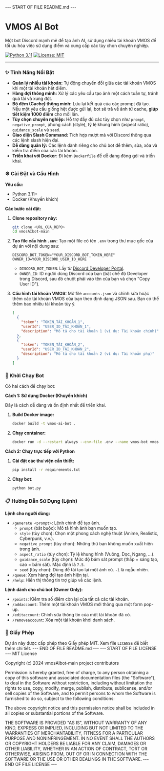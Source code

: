 --- START OF FILE README.md ---
# VMOS AI Bot

Một bot Discord mạnh mẽ để tạo ảnh AI, sử dụng nhiều tài khoản VMOS để tối ưu hóa việc sử dụng điểm và cung cấp các tùy chọn chuyên nghiệp.

[![Python 3.11](https://img.shields.io/badge/python-3.11-blue.svg)](https://www.python.org/downloads/release/python-3110/)
[![License: MIT](https://img.shields.io/badge/License-MIT-yellow.svg)](https://opensource.org/licenses/MIT)

---

### ✨ Tính Năng Nổi Bật

*   **Quản lý nhiều tài khoản:** Tự động chuyển đổi giữa các tài khoản VMOS khi một tài khoản hết điểm.
*   **Hàng đợi thông minh:** Xử lý các yêu cầu tạo ảnh một cách tuần tự, tránh quá tải và xung đột.
*   **Bộ đệm (Cache) thông minh:** Lưu lại kết quả của các prompt đã tạo. Nếu một yêu cầu giống hệt được gửi lại, bot sẽ trả về ảnh từ cache, **giúp tiết kiệm 1000 điểm** cho mỗi lần.
*   **Tùy chọn chuyên nghiệp:** Hỗ trợ đầy đủ các tùy chọn như `prompt`, `negative_prompt`, phong cách (style), tỷ lệ khung hình (aspect ratio), `guidance_scale` và `seed`.
*   **Giao diện Slash Command:** Tích hợp mượt mà với Discord thông qua các lệnh slash hiện đại.
*   **Dễ dàng quản lý:** Các lệnh dành riêng cho chủ bot để thêm, sửa, xóa và kiểm tra điểm của các tài khoản.
*   **Triển khai với Docker:** Đi kèm `Dockerfile` để dễ dàng đóng gói và triển khai.

### ⚙️ Cài Đặt và Cấu Hình

**Yêu cầu:**

*   Python 3.11+
*   Docker (Khuyến khích)

**Các bước cài đặt:**

1.  **Clone repository này:**
    ```bash
    git clone <URL_CỦA_REPO>
    cd vmosAIbot-main
    ```

2.  **Tạo file cấu hình `.env`:**
    Tạo một file có tên `.env` trong thư mục gốc của dự án với nội dung sau:
    ```env
    DISCORD_BOT_TOKEN="YOUR_DISCORD_BOT_TOKEN_HERE"
    OWNER_ID=YOUR_DISCORD_USER_ID_HERE
    ```
    *   `DISCORD_BOT_TOKEN`: Lấy từ [Discord Developer Portal](https://discord.com/developers/applications).
    *   `OWNER_ID`: ID người dùng Discord của bạn (bật chế độ Developer trong Discord, sau đó chuột phải vào tên của bạn và chọn "Copy User ID").

3.  **Cấu hình tài khoản VMOS:**
    Mở file `accounts.json` và chỉnh sửa hoặc thêm các tài khoản VMOS của bạn theo định dạng JSON sau. Bạn có thể thêm bao nhiêu tài khoản tùy ý.
    ```json
    [
      {
        "token": "TOKEN_TÀI_KHOẢN_1",
        "userId": "USER_ID_TÀI_KHOẢN_1",
        "description": "Mô tả cho tài khoản 1 (ví dụ: Tài khoản chính)"
      },
      {
        "token": "TOKEN_TÀI_KHOẢN_2",
        "userId": "USER_ID_TÀI_KHOẢN_2",
        "description": "Mô tả cho tài khoản 2 (ví dụ: Tài khoản phụ)"
      }
    ]
    ```

### 🚀 Khởi Chạy Bot

Có hai cách để chạy bot:

**Cách 1: Sử dụng Docker (Khuyến khích)**

Đây là cách dễ dàng và ổn định nhất để triển khai.

1.  **Build Docker image:**
    ```bash
    docker build -t vmos-ai-bot .
    ```

2.  **Chạy container:**
    ```bash
    docker run -d --restart always --env-file .env --name vmos-bot vmos-ai-bot
    ```

**Cách 2: Chạy trực tiếp với Python**

1.  **Cài đặt các thư viện cần thiết:**
    ```bash
    pip install -r requirements.txt
    ```

2.  **Chạy bot:**
    ```bash
    python bot.py
    ```

### 📋 Hướng Dẫn Sử Dụng (Lệnh)

**Lệnh cho người dùng:**

*   `/generate <prompt>`: Lệnh chính để tạo ảnh.
    *   `prompt` (bắt buộc): Mô tả hình ảnh bạn muốn tạo.
    *   `style` (tùy chọn): Chọn một phong cách nghệ thuật (Anime, Realistic, Cyberpunk, v.v.).
    *   `negative_prompt` (tùy chọn): Những thứ bạn không muốn xuất hiện trong ảnh.
    *   `aspect_ratio` (tùy chọn): Tỷ lệ khung hình (Vuông, Dọc, Ngang, ...).
    *   `guidance_scale` (tùy chọn): Mức độ bám sát prompt (thấp = sáng tạo, cao = bám sát). Mặc định là `7.5`.
    *   `seed` (tùy chọn): Dùng để tái tạo lại một ảnh cũ. `-1` là ngẫu nhiên.
*   `/queue`: Xem hàng đợi tạo ảnh hiện tại.
*   `/help`: Hiển thị thông tin trợ giúp về các lệnh.

**Lệnh dành cho chủ bot (Owner Only):**

*   `/points`: Kiểm tra số điểm còn lại của tất cả các tài khoản.
*   `/addaccount`: Thêm một tài khoản VMOS mới thông qua một form pop-up.
*   `/editaccount`: Chỉnh sửa thông tin của một tài khoản đã có.
*   `/removeaccount`: Xóa một tài khoản khỏi danh sách.

### 📜 Giấy Phép

Dự án này được cấp phép theo Giấy phép MIT. Xem file `LICENSE` để biết thêm chi tiết.
--- END OF FILE README.md ---
--- START OF FILE LICENSE ---
MIT License

Copyright (c) 2024 vmosAIbot-main project contributors

Permission is hereby granted, free of charge, to any person obtaining a copy
of this software and associated documentation files (the "Software"), to deal
in the Software without restriction, including without limitation the rights
to use, copy, modify, merge, publish, distribute, sublicense, and/or sell
copies of the Software, and to permit persons to whom the Software is
furnished to do so, subject to the following conditions:

The above copyright notice and this permission notice shall be included in all
copies or substantial portions of the Software.

THE SOFTWARE IS PROVIDED "AS IS", WITHOUT WARRANTY OF ANY KIND, EXPRESS OR
IMPLIED, INCLUDING BUT NOT LIMITED TO THE WARRANTIES OF MERCHANTABILITY,
FITNESS FOR A PARTICULAR PURPOSE AND NONINFRINGEMENT. IN NO EVENT SHALL THE
AUTHORS OR COPYRIGHT HOLDERS BE LIABLE FOR ANY CLAIM, DAMAGES OR OTHER
LIABILITY, WHETHER IN AN ACTION OF CONTRACT, TORT OR OTHERWISE, ARISING FROM,
OUT OF OR IN CONNECTION WITH THE SOFTWARE OR THE USE OR OTHER DEALINGS IN THE
SOFTWARE.
--- END OF FILE LICENSE ---
